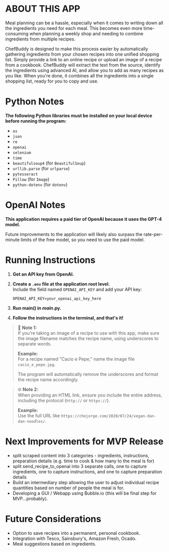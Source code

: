 # ABOUT THIS APP
Meal planning can be a hassle, especially when it comes to writing down all the ingredients you need for each meal. This becomes even more time-consuming when planning a weekly shop and needing to combine ingredients from multiple recipes.

ChefBuddy is designed to make this process easier by automatically gathering ingredients from your chosen recipes into one unified shopping list. Simply provide a link to an online recipe or upload an image of a recipe from a cookbook. ChefBuddy will extract the text from the source, identify the ingredients using advanced AI, and allow you to add as many recipes as you like. When you're done, it combines all the ingredients into a single shopping list, ready for you to copy and use.

# Python Notes

**The following Python libraries must be installed on your local device before running the program:**

- `os`
- `json`
- `re`
- `openai`
- `selenium`
- `time`
- `beautifulsoup4` (for `BeautifulSoup`)
- `urllib.parse` (for `urlparse`)
- `pytesseract`
- `Pillow` (for `Image`)
- `python-dotenv` (for `dotenv`)

# OpenAI Notes

**This application requires a paid tier of OpenAI because it uses the GPT-4 model.**

Future improvements to the application will likely also surpass the rate-per-minute limits of the free model, so you need to use the paid model.

# Running Instructions

1. **Get an API key from OpenAI.**
   
2. **Create a `.env` file at the application root level.**  
   Include the field named `OPENAI_API_KEY` and add your API key:
   ```plaintext
   OPENAI_API_KEY=your_openai_api_key_here
3. **Run main() in _main_.py.**

4. **Follow the instructions in the terminal, and that's it!**

> 📝 **Note 1:**  
> If you're taking an image of a recipe to use with this app, make sure the image filename matches the recipe name, using underscores to separate words.  
>  
> **Example:**  
> For a recipe named "Cacio e Pepe," name the image file `cacio_e_pepe.jpg`.  
>  
> The program will automatically remove the underscores and format the recipe name accordingly.

> 🌐 **Note 2:**  
> When providing an HTML link, ensure you include the entire address, including the protocol (`http://` or `https://`).  
>  
> **Example:**  
> Use the full URL like `https://chejorge.com/2020/07/24/vegan-dan-dan-noodles/`.


# Next Improvements for MVP Release

- split scraped content into 3 categories - ingredients, instructions, preparation details (e.g. time to cook & how many to the meal is for)
- split send_recipe_to_openai into 3 separate calls, one to capture ingredients, one to capture instructions, and one to capture preparation details
- Build an intermediary step allowing the user to adjust individual recipe quantities based on number of people the meal is for.
- Developing a GUI / Webapp using Bubble.io (this will be final step for MVP...probably).

# Future Considerations

- Option to save recipes into a permanent, personal cookbook.
- Integration with Tesco, Sainsbury's, Amazon Fresh, Ocado.
- Meal suggestions based on ingredients.
